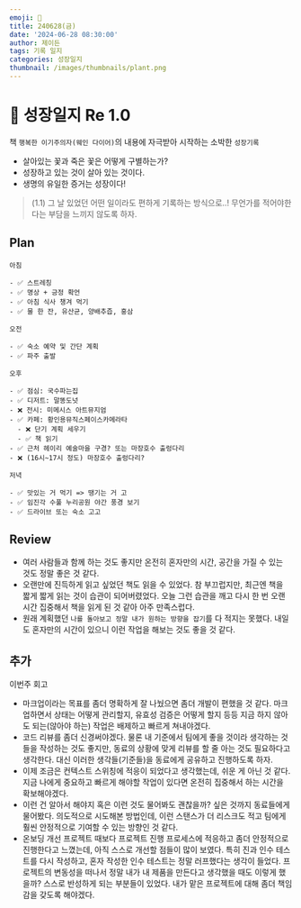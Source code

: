 ```yaml
---
emoji: 🌱
title: 240628(금)
date: '2024-06-28 08:30:00'
author: 제이든
tags: 기록 일지
categories: 성장일지
thumbnail: /images/thumbnails/plant.png
---
```


# 🌱 성장일지 Re 1.0

책 `행복한 이기주의자(웨인 다이어)`의 내용에 자극받아 시작하는 소박한 `성장기록`

- 살아있는 꽃과 죽은 꽃은 어떻게 구별하는가?
- 성장하고 있는 것이 살아 있는 것이다.
- 생명의 유일한 증거는 성장이다!

> (1.1) 그 날 있었던 어떤 일이라도 편하게 기록하는 방식으로..! 무언가를 적어야한다는 부담을 느끼지 않도록 하자.

## Plan

```plaintext
아침

- ✅ 스트레칭
- ✅ 명상 + 긍정 확언
- ✅ 아침 식사 챙겨 먹기
- ✅ 물 한 잔, 유산균, 양배추즙, 홍삼

오전

- ✅ 숙소 예약 및 간단 계획
- ✅ 파주 출발

오후

- ✅ 점심: 국수파는집
- ✅ 디저트: 말똥도넛
- ❌ 전시: 미메시스 아트뮤지엄
- ✅ 카페: 황인용뮤직스페이스카메라타
  - ❌ 단기 계획 세우기
  - ✅ 책 읽기
- ✅ 근처 헤이리 예술마을 구경? 또는 마장호수 출렁다리
- ❌ (16시~17시 정도) 마장호수 출렁다리?

저녁

- ✅ 맛있는 거 먹기 => 땡기는 거 고
- ✅ 임진각 수풀 누리공원 야간 풍경 보기
- ✅ 드라이브 또는 숙소 고고
```

## Review

- 여러 사람들과 함께 하는 것도 좋지만 온전히 혼자만의 시간, 공간을 가질 수 있는 것도 정말 좋은 것 같다.
- 오랜만에 진득하게 읽고 싶었던 책도 읽을 수 있었다. 참 부끄럽지만, 최근엔 책을 짧게 짧게 읽는 것이 습관이 되어버렸었다. 오늘 그런 습관을 깨고 다시 한 번 오랜 시간 집중해서 책을 읽게 된 것 같아 아주 만족스럽다.
- 원래 계획했던 `나를 돌아보고 정말 내가 원하는 방향을 잡기`를 다 적지는 못했다. 내일도 혼자만의 시간이 있으니 이런 작업을 해보는 것도 좋을 것 같다.

## 추가

이번주 회고

- 마크업이라는 목표를 좀더 명확하게 잘 나눴으면 좀더 개발이 편했을 것 같다. 마크업하면서 상태는 어떻게 관리할지, 유효성 검증은 어떻게 할지 등등 지금 하지 않아도 되는(않아야 하는) 작업은 배제하고 빠르게 쳐내야겠다.
- 코드 리뷰를 좀더 신경써야겠다. 물론 내 기준에서 팀에게 좋을 것이라 생각하는 것들을 작성하는 것도 좋지만, 동료의 상황에 맞게 리뷰를 할 줄 아는 것도 필요하다고 생각한다. 대신 이러한 생각들(기준들)을 동료에게 공유하고 진행하도록 하자.
- 이제 조금은 컨텍스트 스위칭에 적응이 되었다고 생각했는데, 쉬운 게 아닌 것 같다. 지금 나에게 중요하고 빠르게 해야할 작업이 있다면 온전히 집중해서 하는 시간을 확보해야겠다.
- 이런 건 알아서 해야지 혹은 이런 것도 물어봐도 괜찮을까? 싶은 것까지 동료들에게 물어봤다. 의도적으로 시도해본 방법인데, 이런 스탠스가 더 리스크도 적고 팀에게 훨씬 안정적으로 기여할 수 있는 방향인 것 같다.
- 온보딩 개선 프로젝트 때보다 프로젝트 진행 프로세스에 적응하고 좀더 안정적으로 진행한다고 느꼈는데, 아직 스스로 개선할 점들이 많이 보였다. 특히 진과 인수 테스트를 다시 작성하고, 혼자 작성한 인수 테스트는 정말 러프했다는 생각이 들었다. 프로젝트의 변동성을 떠나서 정말 내가 내 제품을 만든다고 생각했을 때도 이렇게 했을까? 스스로 반성하게 되는 부분들이 있었다. 내가 맡은 프로젝트에 대해 좀더 책임감을 갖도록 해야겠다.
